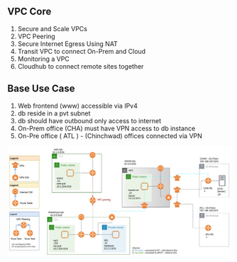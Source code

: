 ## VPC Core

1. Secure and Scale VPCs  
2. VPC Peering  
3. Secure Internet Egress Using NAT  
4. Transit VPC to connect On-Prem and Cloud  
5. Monitoring a VPC  
6. Cloudhub to connect remote sites together  


## Base Use Case
1. Web frontend (www) accessible via IPv4  
2. db reside in a pvt subnet  
3. db should have outbound only access to internet
4. On-Prem office (CHA) must have VPN access to db instance
5. On-Pre office ( ATL ) - (Chinchwad) offices connected via VPN


![EmbedImg](https://github.com/satadrubasu/aws-play/blob/main/vpc/vpc-uc1.jpg?raw=true)


